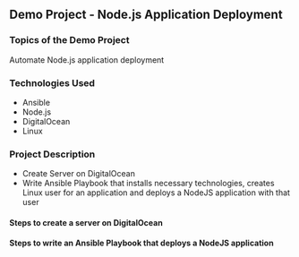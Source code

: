 ## Demo Project - Node.js Application Deployment

### Topics of the Demo Project
Automate Node.js application deployment

### Technologies Used
- Ansible
- Node.js
- DigitalOcean
- Linux

### Project Description
- Create Server on DigitalOcean
- Write Ansible Playbook that installs necessary technologies, creates Linux user for an application and deploys a NodeJS application with that user


#### Steps to create a server on DigitalOcean



#### Steps to write an Ansible Playbook that deploys a NodeJS application

